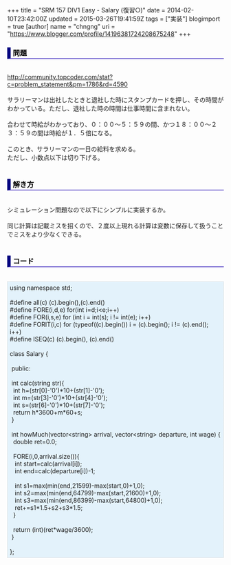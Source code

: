 +++
title = "SRM 157 DIV1 Easy - Salary (復習○)"
date = 2014-02-10T23:42:00Z
updated = 2015-03-26T19:41:59Z
tags = ["実装"]
blogimport = true 
[author]
	name = "chngng"
	uri = "https://www.blogger.com/profile/14196381724208675248"
+++

<div dir="ltr" style="text-align: left;" trbidi="on"><h3 style="border-bottom: 2px solid slateblue; border-left: 8px solid navy; color: black; padding: 0px 0px 1px 5px;">問題 </h3><br /><a href="http://community.topcoder.com/stat?c=problem_statement&amp;pm=1786&amp;rd=4590" target="_blank">http://community.topcoder.com/stat?c=problem_statement&amp;pm=1786&amp;rd=4590</a><br /><br />サラリーマンは出社したときと退社した時にスタンプカードを押し、その時間がわかっている。ただし、退社した時の時間は仕事時間に含まれない。<br /><br />合わせて時給がわかっており、０：００～５：５９の間、かつ１８：００～２３：５９の間は時給が１．５倍になる。<br /><br />このとき、サラリーマンの一日の給料を求める。<br />ただし、小数点以下は切り下げる。<br /><br /><h3 style="border-bottom: 2px solid slateblue; border-left: 8px solid navy; color: black; padding: 0px 0px 1px 5px;">解き方 </h3><br />シミュレーション問題なので以下にシンプルに実装するか。<br /><br />同じ計算は記載ミスを招くので、２度以上現れる計算は変数に保存して扱うことでミスをより少なくできる。<br /><br /><h3 style="border-bottom: 2px solid slateblue; border-left: 8px solid navy; color: black; padding: 0px 0px 1px 5px;">コード </h3><br /><div style="background-color: #e3f2fb; border: 1px dotted #CCCCCC; padding: 5px;">using namespace std;<br /><br />#define all(c) (c).begin(),(c).end()<br />#define FORE(i,d,e) for(int i=d;i&lt;e;i++)<br />#define FOR(i,s,e) for (int i = int(s); i != int(e); i++)<br />#define FORIT(i,c) for (typeof((c).begin()) i = (c).begin(); i != (c).end(); i++)<br />#define ISEQ(c) (c).begin(), (c).end()<br /><br />class Salary {<br /><br /><span class="Apple-tab-span" style="white-space: pre;"> </span>public:<br /><br /><span class="Apple-tab-span" style="white-space: pre;"> </span>int calc(string str){<br /><span class="Apple-tab-span" style="white-space: pre;">  </span>int h=(str[0]-'0')*10+(str[1]-'0');<br /><span class="Apple-tab-span" style="white-space: pre;">  </span>int m=(str[3]-'0')*10+(str[4]-'0');<br /><span class="Apple-tab-span" style="white-space: pre;">  </span>int s=(str[6]-'0')*10+(str[7]-'0');<br /><span class="Apple-tab-span" style="white-space: pre;">  </span>return h*3600+m*60+s;<br /><span class="Apple-tab-span" style="white-space: pre;"> </span>}<br /><br /><span class="Apple-tab-span" style="white-space: pre;"> </span>int howMuch(vector&lt;string&gt; arrival, vector&lt;string&gt; departure, int wage) {<br /><span class="Apple-tab-span" style="white-space: pre;">  </span>double ret=0.0;<br /><br /><span class="Apple-tab-span" style="white-space: pre;">  </span>FORE(i,0,arrival.size()){<br /><span class="Apple-tab-span" style="white-space: pre;">   </span>int start=calc(arrival[i]);<br /><span class="Apple-tab-span" style="white-space: pre;">   </span>int end=calc(departure[i])-1;<br /><br /><span class="Apple-tab-span" style="white-space: pre;">   </span>int s1=max(min(end,21599)-max(start,0)+1,0);<br /><span class="Apple-tab-span" style="white-space: pre;">   </span>int s2=max(min(end,64799)-max(start,21600)+1,0);<br /><span class="Apple-tab-span" style="white-space: pre;">   </span>int s3=max(min(end,86399)-max(start,64800)+1,0);<br /><span class="Apple-tab-span" style="white-space: pre;">   </span>ret+=s1*1.5+s2+s3*1.5;<br /><span class="Apple-tab-span" style="white-space: pre;">  </span>}<br /><br /><span class="Apple-tab-span" style="white-space: pre;">  </span>return (int)(ret*wage/3600);<br /><span class="Apple-tab-span" style="white-space: pre;"> </span>}<br /><br />};</div></div>
